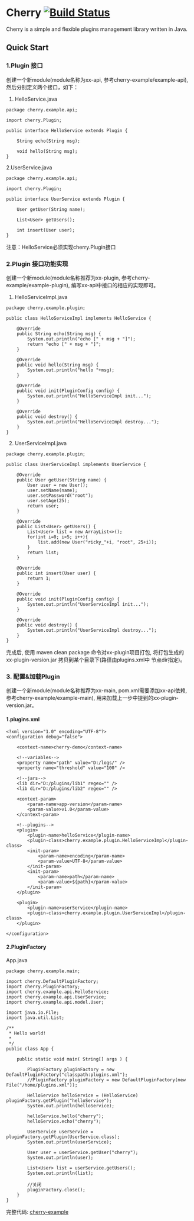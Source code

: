 # Cherry [![Build Status](https://travis-ci.org/TiFG/cherry.svg?branch=master)](https://travis-ci.org/TiFG/cherry)
Cherry is a simple and flexible plugins management library written in Java.

## Quick Start

### 1.Plugin 接口
创建一个新module(module名称为xx-api, 参考cherry-example/example-api), 然后分别定义两个接口，如下：

1. HelloService.java
```
package cherry.example.api;

import cherry.Plugin;

public interface HelloService extends Plugin {

    String echo(String msg);

    void hello(String msg);
}
```

2.UserService.java
```
package cherry.example.api;

import cherry.Plugin;

public interface UserService extends Plugin {

    User getUser(String name);

    List<User> getUsers();

    int insert(User user);
}
```

注意：HelloService必须实现cherry.Plugin接口

### 2.Plugin 接口功能实现

创建一个新module(module名称推荐为xx-plugin, 参考cherry-example/example-plugin), 编写xx-api中接口的相应的实现即可。

1. HelloServiceImpl.java
```
package cherry.example.plugin;

public class HelloServiceImpl implements HelloService {

    @Override
    public String echo(String msg) {
        System.out.println("echo [" + msg + "]");
        return "echo [" + msg + "]";
    }

    @Override
    public void hello(String msg) {
        System.out.println("hello "+msg);
    }

    @Override
    public void init(PluginConfig config) {
        System.out.println("HelloServiceImpl init...");
    }

    @Override
    public void destroy() {
        System.out.println("HelloServiceImpl destroy...");
    }
}
```

2. UserServiceImpl.java
```
package cherry.example.plugin;

public class UserServiceImpl implements UserService {

    @Override
    public User getUser(String name) {
        User user = new User();
        user.setName(name);
        user.setPassword("root");
        user.setAge(25);
        return user;
    }

    @Override
    public List<User> getUsers() {
        List<User> list = new ArrayList<>();
        for(int i=0; i<5; i++){
            list.add(new User("ricky_"+i, "root", 25+i));
        }
        return list;
    }

    @Override
    public int insert(User user) {
        return 1;
    }

    @Override
    public void init(PluginConfig config) {
        System.out.println("UserServiceImpl init...");
    }

    @Override
    public void destroy() {
        System.out.println("UserServiceImpl destroy...");
    }
}
```

完成后, 使用 maven clean package 命令对xx-plugin项目打包, 将打包生成的 xx-plugin-version.jar 拷贝到某个目录下(路径由plugins.xml中<lib /> 节点dir指定)。

### 3. 配置&加载Plugin

创建一个新module(module名称推荐为xx-main, pom.xml需要添加xx-api依赖, 参考cherry-example/example-main), 用来加载上一步中提到的xx-plugin-version.jar。

#### 1.plugins.xml

```
<?xml version="1.0" encoding="UTF-8"?>
<configuration debug="false">

    <context-name>cherry-demo</context-name>

    <!--variables-->
    <property name="path" value="D:/logs/" />
    <property name="threshold" value="100" />

    <!--jars-->
    <lib dir="D:/plugins/lib1" regex="" />
    <lib dir="D:/plugins/lib2" regex="" />

    <context-param>
        <param-name>app-version</param-name>
        <param-value>v1.0</param-value>
    </context-param>

    <!--plugins-->
    <plugin>
        <plugin-name>helloService</plugin-name>
        <plugin-class>cherry.example.plugin.HelloServiceImpl</plugin-class>
        <init-param>
            <param-name>encoding</param-name>
            <param-value>UTF-8</param-value>
        </init-param>
        <init-param>
            <param-name>path</param-name>
            <param-value>${path}</param-value>
        </init-param>
    </plugin>

    <plugin>
        <plugin-name>userService</plugin-name>
        <plugin-class>cherry.example.plugin.UserServiceImpl</plugin-class>
    </plugin>

</configuration>
```

#### 2.PluginFactory

App.java
```
package cherry.example.main;

import cherry.DefaultPluginFactory;
import cherry.PluginFactory;
import cherry.example.api.HelloService;
import cherry.example.api.UserService;
import cherry.example.api.model.User;

import java.io.File;
import java.util.List;

/**
 * Hello world!
 *
 */
public class App {

    public static void main( String[] args ) {

        PluginFactory pluginFactory = new DefaultPluginFactory("classpath:plugins.xml");
        //PluginFactory pluginFactory = new DefaultPluginFactory(new File("/home/plugins.xml"));

        HelloService helloService = (HelloService) pluginFactory.getPlugin("helloService");
        System.out.println(helloService);

        helloService.hello("cherry");
        helloService.echo("cherry");

        UserService userService = pluginFactory.getPlugin(UserService.class);
        System.out.println(userService);

        User user = userService.getUser("cherry");
        System.out.println(user);

        List<User> list = userService.getUsers();
        System.out.println(list);

        //关闭
        pluginFactory.close();
    }
}

```

完整代码: [cherry-example](https://github.com/TiFG/cherry/tree/master/cherry-example)